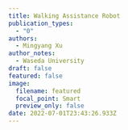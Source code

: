 ```yaml
---
title: Walking Assistance Robot
publication_types:
  - "0"
authors:
  - Mingyang Xu
author_notes:
  - Waseda University
draft: false
featured: false
image:
  filename: featured
  focal_point: Smart
  preview_only: false
date: 2022-07-01T23:43:26.933Z
---
```

